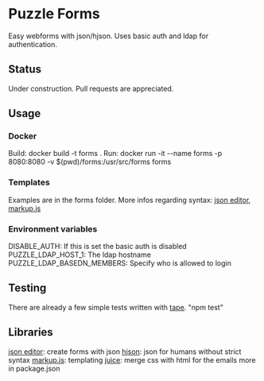 # Puzzle Forms
Easy webforms with json/hjson. Uses basic auth and ldap for authentication.

## Status
Under construction. Pull requests are appreciated.

## Usage
### Docker
Build: docker build -t forms .
Run: docker run -it --name forms -p 8080:8080 -v $(pwd)/forms:/usr/src/forms forms

### Templates
Examples are in the forms folder. More infos regarding syntax: [json editor](https://www.npmjs.com/package/json-editor), [markup.js](https://github.com/adammark/Markup.js/)

### Environment variables
DISABLE_AUTH: If this is set the basic auth is disabled
PUZZLE_LDAP_HOST_1: The ldap hostname
PUZZLE_LDAP_BASEDN_MEMBERS: Specify who is allowed to login

## Testing
There are already a few simple tests written with [tape](https://www.npmjs.com/package/tape). "npm test"

## Libraries
[json editor](https://www.npmjs.com/package/json-editor): create forms with json
[hjson](https://www.npmjs.com/package/json-editor): json for humans without strict syntax
[markup.js](https://github.com/adammark/Markup.js/): templating
[juice](https://www.npmjs.com/package/juice): merge css with html for the emails
more in package.json
